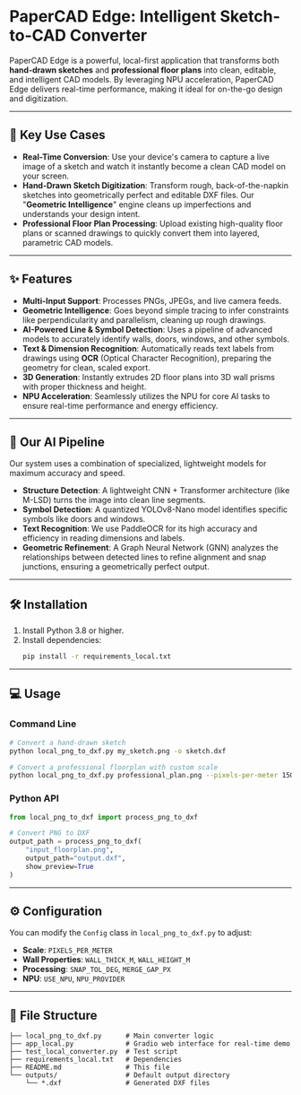 # PaperCAD Edge: Intelligent Sketch-to-CAD Converter

PaperCAD Edge is a powerful, local-first application that transforms both **hand-drawn sketches** and **professional floor plans** into clean, editable, and intelligent CAD models. By leveraging NPU acceleration, PaperCAD Edge delivers real-time performance, making it ideal for on-the-go design and digitization.

-----

## 🚀 Key Use Cases

  * **Real-Time Conversion**: Use your device's camera to capture a live image of a sketch and watch it instantly become a clean CAD model on your screen.
  * **Hand-Drawn Sketch Digitization**: Transform rough, back-of-the-napkin sketches into geometrically perfect and editable DXF files. Our "**Geometric Intelligence**" engine cleans up imperfections and understands your design intent.
  * **Professional Floor Plan Processing**: Upload existing high-quality floor plans or scanned drawings to quickly convert them into layered, parametric CAD models.

-----

## ✨ Features

  * **Multi-Input Support**: Processes PNGs, JPEGs, and live camera feeds.
  * **Geometric Intelligence**: Goes beyond simple tracing to infer constraints like perpendicularity and parallelism, cleaning up rough drawings.
  * **AI-Powered Line & Symbol Detection**: Uses a pipeline of advanced models to accurately identify walls, doors, windows, and other symbols.
  * **Text & Dimension Recognition**: Automatically reads text labels from drawings using **OCR** (Optical Character Recognition), preparing the geometry for clean, scaled export.
  * **3D Generation**: Instantly extrudes 2D floor plans into 3D wall prisms with proper thickness and height.
  * **NPU Acceleration**: Seamlessly utilizes the NPU for core AI tasks to ensure real-time performance and energy efficiency.

-----

## 🧠 Our AI Pipeline

Our system uses a combination of specialized, lightweight models for maximum accuracy and speed.

  * **Structure Detection**: A lightweight CNN + Transformer architecture (like M-LSD) turns the image into clean line segments.
  * **Symbol Detection**: A quantized YOLOv8-Nano model identifies specific symbols like doors and windows.
  * **Text Recognition**: We use PaddleOCR for its high accuracy and efficiency in reading dimensions and labels.
  * **Geometric Refinement**: A Graph Neural Network (GNN) analyzes the relationships between detected lines to refine alignment and snap junctions, ensuring a geometrically perfect output.

-----

## 🛠️ Installation

1.  Install Python 3.8 or higher.
2.  Install dependencies:
    ```bash
    pip install -r requirements_local.txt
    ```

-----

## 💻 Usage

### Command Line

```bash
# Convert a hand-drawn sketch
python local_png_to_dxf.py my_sketch.png -o sketch.dxf

# Convert a professional floorplan with custom scale
python local_png_to_dxf.py professional_plan.png --pixels-per-meter 150 --wall-thickness 0.1 --wall-height 2.5
```

### Python API

```python
from local_png_to_dxf import process_png_to_dxf

# Convert PNG to DXF
output_path = process_png_to_dxf(
    "input_floorplan.png",
    output_path="output.dxf",
    show_preview=True
)
```

-----

## ⚙️ Configuration

You can modify the `Config` class in `local_png_to_dxf.py` to adjust:

  * **Scale**: `PIXELS_PER_METER`
  * **Wall Properties**: `WALL_THICK_M`, `WALL_HEIGHT_M`
  * **Processing**: `SNAP_TOL_DEG`, `MERGE_GAP_PX`
  * **NPU**: `USE_NPU`, `NPU_PROVIDER`

-----

## 📂 File Structure

```
├── local_png_to_dxf.py      # Main converter logic
├── app_local.py             # Gradio web interface for real-time demo
├── test_local_converter.py  # Test script
├── requirements_local.txt   # Dependencies
├── README.md                # This file
└── outputs/                 # Default output directory
    └── *.dxf                # Generated DXF files
```
